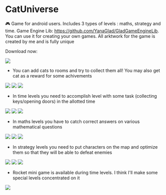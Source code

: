 # CatUniverse
🎮 Game for android users. Includes 3 types of levels : maths, strategy and time. Game Engine Lib: https://github.com/YanaGlad/GladGameEngineLib. You can use it for creating your own games. All arktwork for the game is created by me and is fully unique 

Download now:

<img src = "https://myitschool.ru/wp-content/uploads/qr_code_cat_universe.png?size=180x180&quality=96&sign=9b96f029c0bbc43631aac4a385a528b0&type=album"/>

- You can add cats to rooms and try to collect them all! You may also get cat as a reward for some achivements

<img src = "https://sun9-85.userapi.com/impg/C_UF5HnMqCcXy9tNkbe52UfYFWrr8bySs1eDcQ/QUE4FoiewEc.jpg?size=789x470&quality=96&sign=4f41dcc3928742e4802ba4b51dab65d1&type=album"/>
<img src = "https://sun9-39.userapi.com/impg/NkKxijzzK-KnxM_vPGqxu5wpwotOxbTPMiHWBA/U3aA-tAhEq4.jpg?size=762x450&quality=95&sign=e4abf92f037abd8036ddc34cb4f15188&type=album"/>
<img src = "https://sun9-16.userapi.com/impg/hhQJdv53Y9fF-wEi3o9ZjxwpwHuRAbGrHKrpNw/yW92QxuyLuI.jpg?size=854x492&quality=95&sign=1f565e7072940118eb685ac9a65ba1df&type=album"/>

- In time levels you need to accomplish level with some task (collecting keys/opening doors) in the allotted time

<img src = "https://sun9-59.userapi.com/impg/aHDIYVUUfD9RopxV552rvXg3hmWV7lvlMgijaQ/x0bzT_61Bwc.jpg?size=755x450&quality=95&sign=b5f79c96081fb5db661edbe2ddfed139&type=album"/>
<img src = "https://sun9-37.userapi.com/impg/sNHZo6KFLJUbyHI9NyVFmdyCyV5p4Kenf4lj7A/0RDr2cs-M-k.jpg?size=752x453&quality=95&sign=051bed47e9ada8656ce4d0719848648b&type=album"/>
<img src = "https://sun9-10.userapi.com/impg/oR1GOnL9H-EV7iFm3rpkc3LFjMKE216vpHyLTQ/odLgAF8rAR8.jpg?size=754x456&quality=95&sign=1c8d6126ce10ddd820c3e53820a8e8e8&type=album"/>

- In maths levels you have to catch correct answers on various mathematical questions 

<img src = "https://sun9-46.userapi.com/impg/5cGHZi1JqVS6fO-f7efblcCxZZ7faYr7WgAcYQ/poB-Qsj9mEs.jpg?size=754x457&quality=95&sign=1cf3cafd0660a120cecf136f9e8a8146&type=album"/>
<img src = "https://sun9-5.userapi.com/impg/ojORWWfvnn7SFpNCdKj5kx1E1IteK2aBLtHZ7w/q6YAXH7Z8MI.jpg?size=765x449&quality=95&sign=498c3cc7b259abcd064a337b4e75fad7&type=album"/>
<img src = "https://sun9-88.userapi.com/impg/VvwTI1-pUY5ezJ5Fx2fsjr19H_iVKiywz86Xfw/7lD8RzTKc7E.jpg?size=733x461&quality=95&sign=f555f90a2de8fbdae3ae94609b920226&type=album"/>

- In strategy levels you need to put characters on the map and optimize them so that they will be able to defeat enemies

<img src = "https://sun9-67.userapi.com/impg/iGgdAWYEqWRD9RD7DxFGXDfl9v6lH9GBPSQenA/3KGwySVBcRY.jpg?size=678x453&quality=95&sign=e1d54cc424d7c05c711f3b5ba513d381&type=album"/>
<img src = "https://sun9-60.userapi.com/impg/VSive5DiAhSSzf5YaKde2yGqdm47k4cf0efe0w/WBXtGooEJng.jpg?size=760x453&quality=95&sign=f6a4c41c30a72e441ffb35912656b5f7&type=album"/>
<img src = "https://sun9-31.userapi.com/impg/E0cvz3psoCPFqNbQPpW_rhI_-rxoGZKjeleIuQ/zima7q_zf7o.jpg?size=764x456&quality=95&sign=7c67a812e2a68fb39917e1a81ed0ed88&type=album"/>

- Rocket mini game is available during time levels. I think I'll make some special levels concentrated on it

<img src = "https://sun9-46.userapi.com/impg/6MrXE-qtM99lYZVgjIFUM8A8vvIjPO7JJldxew/X1rJoN-sLL8.jpg?size=768x450&quality=95&sign=6b19c86a3da7c9ab01004b0880f6a399&type=album"/>
